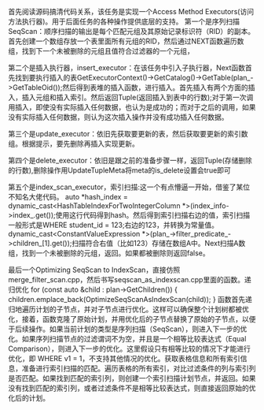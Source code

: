 首先阅读源码搞清代码关系，该任务是实现一个Access Method Executors(访问方法执行器)。用于后面任务的各种操作提供底层的支持。
第一个是序列扫描SeqScan：顺序扫描的输出是每个匹配元组及其原始记录标识符（RID）的副本。首先创建一个数组存放一个表里面所有元组的RID，然后通过NEXT函数遍历数组，找到下一个未被删除的元组且值符合过滤器的一个元组，

第二个是插入执行器，insert_executor：在该任务中引入子执行器，Next函数首先找到要执行插入的表GetExecutorContext()->GetCatalog()->GetTable(plan_->GetTableOid());然后得到表堆的插入函数，进行插入。首先插入有两个方面的插入，插入元组和插入索引。然后返回Tuple(返回插入到表中的行数);对于第一次调用插入，即使没有实际插入任何数据，也认为是成功的；而对于之后的调用，如果没有实际插入任何数据，则认为这次插入操作并没有成功插入任何数据。

第三个是update_executor：依旧先获取要更新的表，然后获取要更新的索引数组。根据提示，要先删除再插入实现更新。

第四个是delete_executor：依旧是跟之前的准备步骤一样，返回Tuple(存储删除的行数),删除操作用UpdateTupleMeta将meta的is_delete设置会true即可

第五个是index_scan_executor，索引扫描:这一个有点懵逼一开始，借鉴了某位不知名大佬代码。 auto *hash_index = dynamic_cast<HashTableIndexForTwoIntegerColumn *>(index_info->index_.get());使用这行代码得到hash。然后得到索引扫描右边的值，索引扫描一般形式是WHERE student_id = 123;右边的123，并转换为常量值。dynamic_cast<ConstantValueExpression *>(plan_->filter_predicate_->children_[1].get());扫描符合右值（比如123）存储在数组A中。Next扫描A数组，找到一个未被删除的元组，返回。如果都被删除则返回false。

最后一个Optimizing SeqScan to IndexScan，直接仿照merge_filter_scan.cpp，然后书写seqscan_as_indexscan.cpp里面的函数。递归优化 
 for (const auto &child : plan->GetChildren()) {
    children.emplace_back(OptimizeSeqScanAsIndexScan(child));
}
函数首先递归地遍历计划的子节点，并对子节点进行优化。这样可以确保整个计划树都被优化，接着，函数克隆了原始计划，并用优化后的子节点替换了原始的子节点，以便于后续操作。如果当前计划的类型是序列扫描（SeqScan），则进入下一步的优化。如果序列扫描节点的过滤谓词不为空，并且是一个相等比较表达式（Equal Comparison），则进入下一步的优化。这里假设只有相等比较的情况下才能进行优化，即 WHERE v1 = 1，不支持其他情况的优化。获取表格信息和所有索引信息，准备进行索引扫描的匹配。遍历表格的所有索引，对比过滤条件的列与索引列是否匹配。如果找到匹配的索引列，则创建一个索引扫描计划节点，并返回。如果没有找到匹配的索引列，或者过滤条件不是相等比较表达式，则直接返回原始的优化后的计划。